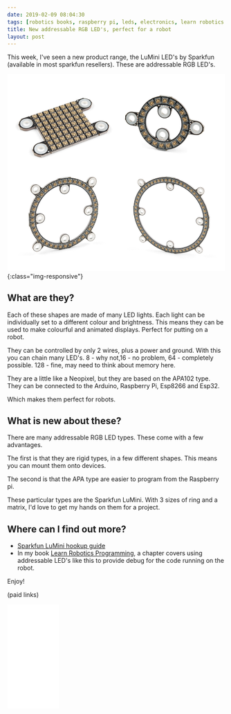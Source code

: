 ```yaml
---
date: 2019-02-09 08:04:30
tags: [robotics books, raspberry pi, leds, electronics, learn robotics at home]
title: New addressable RGB LED's, perfect for a robot
layout: post
---
```

This week, I've seen a new product range, the LuMini LED's by Sparkfun (available in most sparkfun resellers). These are addressable RGB LED's.

![Sparkfun Lumini](/galleries/2019-02-09-sparkfun-lumini/sparkfun-lumini.png){:class="img-responsive"}

## What are they?

Each of these shapes are made of many LED lights. Each light can be individually set to a different colour and brightness. This means they can be used to make colourful and animated displays. Perfect for putting on a robot.

They can be controlled by only 2 wires, plus a power and ground. With this you can chain many LED's. 8 - why not,16 - no problem, 64 - completely possible. 128 - fine, may need to think about memory here.

They are a little like a Neopixel, but they are based on the APA102 type. They can be connected to the Arduino, Raspberry Pi, Esp8266 and Esp32.

Which makes them perfect for robots.

## What is new about these?

There are many addressable RGB LED types. These come with a few advantages.

The first is that they are rigid types, in a few different shapes. This means you can mount them onto devices.

The second is that the APA type are easier to program from the Raspberry pi.

These particular types are the Sparkfun LuMini. With 3 sizes of ring and a matrix, I'd love to get my hands on them for a project.

## Where can I find out more?

* [Sparkfun LuMini hookup guide](https://learn.sparkfun.com/tutorials/lumini-ring-hookup-guide/all)
* In my book [Learn Robotics Programming](https://www.packtpub.com/hardware-and-creative/learn-robotics-programming), a chapter covers using addressable LED's like this to provide debug for the code running on the robot.

Enjoy!

(paid links)

<iframe style="width:120px;height:240px;" marginwidth="0" marginheight="0" scrolling="no" frameborder="0" src="//ws-eu.amazon-adsystem.com/widgets/q?ServiceVersion=20070822&OneJS=1&Operation=GetAdHtml&MarketPlace=GB&source=ss&ref=as_ss_li_til&ad_type=product_link&tracking_id=orionrobots-21&language=en_GB&marketplace=amazon&region=GB&placement=B00KLBTT1E&asins=B00KLBTT1E&linkId=a3c6e229219c0496ef3238dcaad4c0a3&show_border=true&link_opens_in_new_window=true"></iframe>
